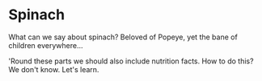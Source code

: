 # Spinach
What can we say about spinach? Beloved of Popeye, yet the bane of children everywhere...

'Round these parts we should also include nutrition facts. How to do this? We don't know. Let's learn.


